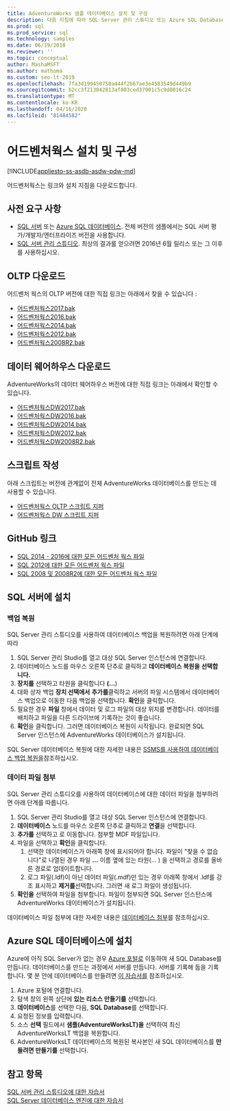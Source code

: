 ```yaml
---
title: AdventureWorks 샘플 데이터베이스 설치 및 구성
description: 다음 지침에 따라 SQL Server 관리 스튜디오 또는 Azure SQL Database에서 AdventureWorks 샘플 데이터베이스를 다운로드하고 설치합니다.
ms.prod: sql
ms.prod_service: sql
ms.technology: samples
ms.date: 06/19/2018
ms.reviewer: ''
ms.topic: conceptual
author: MashaMSFT
ms.author: mathoma
ms.custom: seo-lt-2019
ms.openlocfilehash: 7fa3d199450750a444f2b67ae3e4583549d449b9
ms.sourcegitcommit: b2cc3f213042813af803ced37901c5c9d8016c24
ms.translationtype: MT
ms.contentlocale: ko-KR
ms.lasthandoff: 04/16/2020
ms.locfileid: "81484582"
---
```

# <a name="adventureworks-installation-and-configuration"></a>어드벤처웍스 설치 및 구성
[!INCLUDE[appliesto-ss-asdb-asdw-pdw-md](../includes/appliesto-ss-asdb-asdw-pdw-md.md)]

어드벤처웍스는 링크와 설치 지침을 다운로드합니다. 

## <a name="prerequisites"></a>사전 요구 사항

- [SQL 서버](https://www.microsoft.com/evalcenter/evaluate-sql-server-2016) 또는 [Azure SQL 데이터베이스](https://azure.microsoft.com/services/sql-database/). 전체 버전의 샘플에서는 SQL 서버 평가/개발자/엔터프라이즈 버전을 사용합니다.
- [SQL 서버 관리 스튜디오](../ssms/download-sql-server-management-studio-ssms.md). 최상의 결과를 얻으려면 2016년 6월 릴리스 또는 그 이후를 사용하십시오.
 
## <a name="oltp-downloads"></a>OLTP 다운로드

어드벤처 웍스의 OLTP 버전에 대한 직접 링크는 아래에서 찾을 수 있습니다 :

- [어드벤처웍스2017.bak](https://github.com/Microsoft/sql-server-samples/releases/download/adventureworks/AdventureWorks2017.bak)
- [어드벤처웍스2016.bak](https://github.com/Microsoft/sql-server-samples/releases/download/adventureworks/AdventureWorks2016.bak)
- [어드벤처웍스2014.bak](https://github.com/Microsoft/sql-server-samples/releases/download/adventureworks/AdventureWorks2014.bak)
- [어드벤처웍스2012.bak](https://github.com/Microsoft/sql-server-samples/releases/download/adventureworks/AdventureWorks2012.bak)
- [어드벤처웍스2008R2.bak](https://github.com/Microsoft/sql-server-samples/releases/download/adventureworks2008r2/adventure-works-2008r2-oltp.bak)


## <a name="data-warehouse-downloads"></a>데이터 웨어하우스 다운로드

AdventureWorks의 데이터 웨어하우스 버전에 대한 직접 링크는 아래에서 확인할 수 있습니다.

- [어드벤처웍스DW2017.bak](https://github.com/Microsoft/sql-server-samples/releases/download/adventureworks/AdventureWorksDW2017.bak)
- [어드벤처웍스DW2016.bak](https://github.com/Microsoft/sql-server-samples/releases/download/adventureworks/AdventureWorksDW2016.bak)
- [어드벤처웍스DW2014.bak](https://github.com/Microsoft/sql-server-samples/releases/download/adventureworks/AdventureWorksDW2014.bak)
- [어드벤처웍스DW2012.bak](https://github.com/Microsoft/sql-server-samples/releases/download/adventureworks/AdventureWorksDW2012.bak)
- [어드벤처웍스DW2008R2.bak](https://github.com/microsoft/sql-server-samples/releases/download/adventureworks2008r2/adventure-works-2008r2-dw.bak)

## <a name="creation-scripts"></a>스크립트 작성
아래 스크립트는 버전에 관계없이 전체 AdventureWorks 데이터베이스를 만드는 데 사용할 수 있습니다. 

- [어드벤처웍스 OLTP 스크립트 지퍼](https://github.com/Microsoft/sql-server-samples/releases/download/adventureworks/AdventureWorks-oltp-install-script.zip)
- [어드벤처웍스 DW 스크립트 지퍼](https://github.com/Microsoft/sql-server-samples/releases/download/adventureworks/AdventureWorksDW-data-warehouse-install-script.zip)

## <a name="github-links"></a>GitHub 링크

- [SQL 2014 - 2016에 대한 모든 어드벤처 웍스 파일](https://github.com/Microsoft/sql-server-samples/releases/tag/adventureworks)
- [SQL 2012에 대한 모든 어드벤처 웍스 파일](https://github.com/Microsoft/sql-server-samples/releases/tag/adventureworks2012)
- [SQL 2008 및 2008R2에 대한 모든 어드벤처 웍스 파일](https://github.com/Microsoft/sql-server-samples/releases/tag/adventureworks2008r2)

## <a name="install-to-sql-server"></a>SQL 서버에 설치

### <a name="restore-backup"></a>백업 복원
SQL Server 관리 스튜디오를 사용하여 데이터베이스 백업을 복원하려면 아래 단계에 따라 

1. SQL Server 관리 Studio를 열고 대상 SQL Server 인스턴스에 연결합니다.
2. 데이터베이스 노드를 마우스 오른쪽 단추로 클릭하고 **데이터베이스 복원을** **선택합니다.**
3. **장치를** 선택하고 타원을 클릭합니다 **(...**)
4. 대화 상자 백업 **장치 선택에서** **추가를**클릭하고 서버의 파일 시스템에서 데이터베이스 백업으로 이동한 다음 백업을 선택합니다. **확인**을 클릭합니다.
5. 필요한 경우 **파일** 창에서 데이터 및 로그 파일의 대상 위치를 변경합니다. 데이터를 배치하고 파일을 다른 드라이브에 기록하는 것이 좋습니다.
6. **확인**을 클릭합니다. 그러면 데이터베이스 복원이 시작됩니다. 완료되면 SQL Server 인스턴스에 AdventureWorks 데이터베이스가 설치됩니다.

SQL Server 데이터베이스 복원에 대한 자세한 내용은 [SSMS를 사용하여 데이터베이스 백업 복원을](../relational-databases/backup-restore/restore-a-database-backup-using-ssms.md)참조하십시오.


### <a name="attach-a-datafile"></a>데이터 파일 첨부
SQL Server 관리 스튜디오를 사용하여 데이터베이스에 대한 데이터 파일을 첨부하려면 아래 단계를 따릅니다.

1. SQL Server 관리 Studio를 열고 대상 SQL Server 인스턴스에 연결합니다.
2. **데이터베이스** 노드를 마우스 오른쪽 단추로 클릭하고 **연결**을 선택합니다.
3. **추가를** 선택하고 로 이동합니다. 첨부할 MDF 파일입니다. 
1. 파일을 선택하고 **확인**을 클릭합니다. 
    1. 선택한 데이터베이스가 아래쪽 창에 표시되어야 합니다. 파일이 "찾을 수 없습니다"로 나열된 경우 파일 **...** 이름 옆에 있는 타원(... ) 을 선택하고 경로를 올바른 경로로 업데이트합니다. 
    1. 로그 파일(.ldf)이 아닌 데이터 파일(.mdf)만 있는 경우 아래쪽 창에서 .ldf를 강조 표시하고 **제거를**선택합니다. 그러면 새 로그 파일이 생성됩니다. 
1. **확인을** 선택하여 파일을 첨부합니다. 파일이 첨부되면 SQL Server 인스턴스에 AdventureWorks 데이터베이스가 설치됩니다.  

데이터베이스 파일 첨부에 대한 자세한 내용은 [데이터베이스 첨부](../relational-databases/databases/attach-a-database.md)를 참조하십시오. 

## <a name="install-to-azure-sql-database"></a>Azure SQL 데이터베이스에 설치


Azure에 아직 SQL Server가 없는 경우 [Azure 포털로](https://portal.azure.com/) 이동하여 새 SQL Database를 만듭니다. 데이터베이스를 만드는 과정에서 서버를 만듭니다. 서버를 기록해 둡을 기록합니다. 몇 분 안에 데이터베이스를 만들려면 [이 자습서를](https://azure.microsoft.com/documentation/articles/sql-database-get-started/) 참조하십시오.

1. Azure 포털에 연결합니다.
1. 탐색 창의 왼쪽 상단에 **있는 리소스 만들기를** 선택합니다. 
1. **데이터베이스**를 선택한 다음, **SQL Database**를 선택합니다. 
1. 요청된 정보를 입력합니다.
1. 소스 **선택** 필드에서 **샘플(AdventureWorksLT)을** 선택하여 최신 AdventureWorksLT 백업을 복원합니다.
1. AdventureWorksLT 데이터베이스의 복원된 복사본인 새 SQL 데이터베이스를 **만들려면 만들기를** 선택합니다. 


## <a name="see-also"></a>참고 항목
[SQL 서버 관리 스튜디오에 대한 자습서](../ssms/tutorials/tutorial-sql-server-management-studio.md)   
[SQL Server 데이터베이스 엔진에 대한 자습서](../relational-databases/database-engine-tutorials.md)
